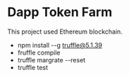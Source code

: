 # Dapp Token Farm

This project used Ethereum blockchain.

- npm install --g truffle@5.1.39
- fruffle compile
- truffle margrate --reset
- truffle test
